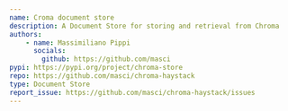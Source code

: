 ```yaml
---
name: Croma document store
description: A Document Store for storing and retrieval from Chroma
authors:
    - name: Massimiliano Pippi
      socials:
        github: https://github.com/masci
pypi: https://pypi.org/project/chroma-store
repo: https://github.com/masci/chroma-haystack
type: Document Store
report_issue: https://github.com/masci/chroma-haystack/issues
---
```

